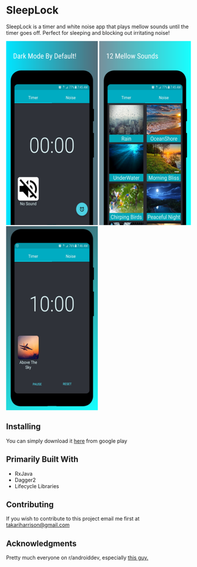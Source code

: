 # SleepLock
SleepLock is a timer and white noise app that plays mellow sounds until the timer goes off. Perfect for sleeping and blocking out irritating noise!

<p float="left">
  <img src= "images/screenshot1.png" width="250" />
  <img src= "images/screenshot2.png" width="250" /> 
  <img src= "images/screenshot3.png" width="250" />
</p>

## Installing
You can simply download it [here](https://play.google.com/store/apps/details?id=com.takari.sleeplock) from google play 

## Primarily Built With
* RxJava 
* Dagger2
* Lifecycle Libraries

## Contributing 
If you wish to contribute to this project email me first at takariharrison@gmail.com

## Acknowledgments
Pretty much everyone on r/androiddev, especially [this guy.](https://github.com/Zhuinden)
